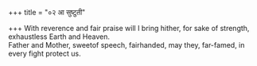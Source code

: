 +++
title = "०२ आ सुष्टुती"

+++
With reverence and fair praise will I bring hither, for sake of strength, exhaustless Earth and Heaven.  
     Father and Mother, sweetof speech, fairhanded, may they, far-famed, in every fight protect us.